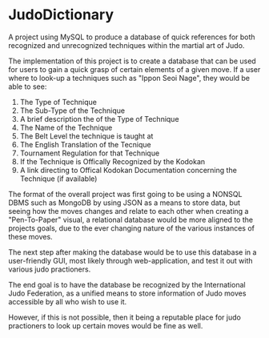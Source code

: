 # JudoDictionary

A project using MySQL to produce a database of quick references for both recognized and unrecognized 
techniques within the martial art of Judo. 

The implementation of this project is to create a database that can be used for users to gain a 
quick grasp of certain elements of a given move. If a user where to look-up a techniques such as "Ippon Seoi Nage", they would be 
able to see: 

1) The Type of Technique 
2) The Sub-Type of the Technique
3) A brief description the of the Type of Technique
4) The Name of the Technique
5) The Belt Level the technique is taught at
6) The English Translation of the Tecnique
7) Tournament Regulation for that Technique
8) If the Technique is Offically Recognized by the Kodokan
9) A link directing to Offical Kodokan Documentation concerning the Technique (if available)

The format of the overall project was first going to be using a NONSQL DBMS such as MongoDB by using JSON as a means to store data, but seeing how the moves changes and relate to each other when creating a "Pen-To-Paper" visual, a relational database would be more aligned to the projects goals, due to the ever changing nature of the various instances of these moves.

The next step after making the database would be to use this database in a user-friendly GUI, most likely through web-application, and test it out with various judo practioners. 

The end goal is to have the database be recognized by the International Judo Federation, as a unified means to store information of Judo moves accessible by all who wish to use it.

However, if this is not possible, then it being a reputable place for judo practioners to look up certain moves would be fine as well. 

